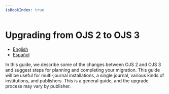 ```yaml
---
isBookIndex: true
---
```


# Upgrading from OJS 2 to OJS 3

* [English](./en)
* [Español](./es)

In this guide, we describe some of the changes between OJS 2 and OJS 3 and suggest steps for planning and completing your migration. This guide will be useful for multi-journal installations, a single journal, various kinds of institutions, and publishers. This is a general guide, and the upgrade process may vary by publisher.
